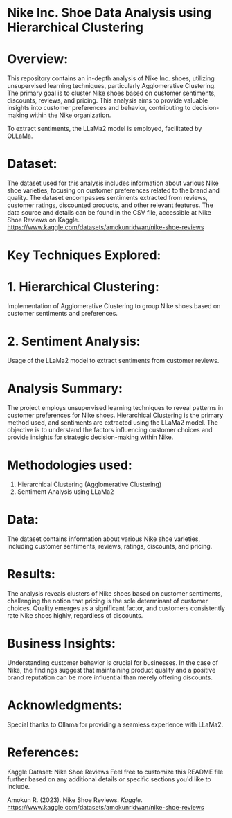 # Nike Inc. Shoe Data Analysis using Hierarchical Clustering

# Overview:

This repository contains an in-depth analysis of Nike Inc. shoes, utilizing unsupervised learning techniques, particularly Agglomerative Clustering. The primary goal is to cluster Nike shoes based on customer sentiments, discounts, reviews, and pricing. This analysis aims to provide valuable insights into customer preferences and behavior, contributing to decision-making within the Nike organization.

To extract sentiments, the LLaMa2 model is employed, facilitated by OLLaMa.

# Dataset:

The dataset used for this analysis includes information about various Nike shoe varieties, focusing on customer preferences related to the brand and quality. The dataset encompasses sentiments extracted from reviews, customer ratings, discounted products, and other relevant features. The data source and details can be found in the CSV file, accessible at Nike Shoe Reviews on Kaggle.
https://www.kaggle.com/datasets/amokunridwan/nike-shoe-reviews


# Key Techniques Explored:

   # 1. Hierarchical Clustering:
   Implementation of Agglomerative Clustering to group Nike shoes based on customer sentiments and          preferences.

   # 2. Sentiment Analysis:
   Usage of the LLaMa2 model to extract sentiments from customer reviews.

# Analysis Summary:

The project employs unsupervised learning techniques to reveal patterns in customer preferences for Nike shoes. Hierarchical Clustering is the primary method used, and sentiments are extracted using the LLaMa2 model. The objective is to understand the factors influencing customer choices and provide insights for strategic decision-making within Nike.

# Methodologies used:

1. Hierarchical Clustering (Agglomerative Clustering)
2. Sentiment Analysis using LLaMa2

# Data:

The dataset contains information about various Nike shoe varieties, including customer sentiments, reviews, ratings, discounts, and pricing.

# Results:

The analysis reveals clusters of Nike shoes based on customer sentiments, challenging the notion that pricing is the sole determinant of customer choices. Quality emerges as a significant factor, and customers consistently rate Nike shoes highly, regardless of discounts.

# Business Insights:

Understanding customer behavior is crucial for businesses. In the case of Nike, the findings suggest that maintaining product quality and a positive brand reputation can be more influential than merely offering discounts.

# Acknowledgments:

Special thanks to Ollama for providing a seamless experience with LLaMa2.

# References:

Kaggle Dataset: Nike Shoe Reviews
Feel free to customize this README file further based on any additional details or specific sections you'd like to include.

Amokun R. (2023). Nike Shoe Reviews. _Kaggle_. https://www.kaggle.com/datasets/amokunridwan/nike-shoe-reviews
